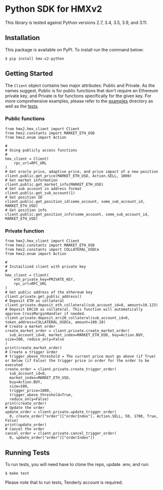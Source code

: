 # Python SDK for HMXv2

This library is tested against Python versions 2.7, 3.4, 3.5, 3.9, and 3.11.

## Installation

This package is available on PyPI. To install run the command below:

```
$ pip install hmx-v2-python
```

## Getting Started

The `Client` object contains two major attributes: Public and Private. As the names suggest, Public is for public functions that don't require an Ethereum private key, and Private is for functions specifically for the given key. For more comprehensive examples, please refer to the [examples](https://github.com/HMXOrg/v2-sdk-python/tree/main/examples) directory as well as the [tests](https://github.com/HMXOrg/v2-sdk-python/tree/main/tests).

### Public functions

```
from hmx2.hmx_client import Client
from hmx2.constants import MARKET_ETH_USD
from hmx2.enum import Action

#
# Using publicly access functions
#
hmx_client = Client(
    rpc_url=RPC_URL
)
# Get oracle price, adaptive price, and price impact of a new position
client.public.get_price(MARKET_ETH_USD, Action.SELL, 1000)
# Get market information
client.public.get_market_info(MARKET_ETH_USD)
# Get sub account in address format
client.public.get_sub_account(1)
# Get position ID
client.public.get_position_id(some_account, some_sub_account_id, MARKET_ETH_USD)
# Get position info
client.public.get_position_info(some_account, some_sub_account_id, MARKET_ETH_USD)
```

### Private function

```
from hmx2.hmx_client import Client
from hmx2.constants import MARKET_ETH_USD
from hmx2.constants import COLLATERAL_USDCe
from hmx2.enum import Action

#
# Initailized client with private key
#
hmx_client = Client(
    eth_private_key=PRIVATE_KEY,
    rpc_url=RPC_URL
)
# Get public address of the ethereum key
client.private.get_public_address()
# Deposit ETH as collateral
client.private.deposit_eth_collateral(sub_account_id=0, amount=10.123)
# Deposit ERC20 as collateral. This function will automatically approve CrossMarginHandler if needed.
client.private.deposit_erc20_collateral(sub_account_id=0, token_address=COLLATERAL_USDCe, amount=100.10)
# Create a market order
create_market_order = client.private.create_market_order(
  sub_account_id=0, market_index=MARKET_ETH_USD, buy=Action.BUY, size=100, reduce_only=False
)
print(create_market_order)
# Create a trigger order
# trigger_above_threshold = The current price must go above (if True) or below (if False) the trigger price in order for the order to be executed
create_order = client.private.create_trigger_order(
  sub_account_id=0,
  market_index=MARKET_ETH_USD,
  buy=Action.BUY,
  size=100,
  trigger_price=1800,
  trigger_above_threshold=True,
  reduce_only=False)
print(create_order)
# Update the order
update_order = client.private.update_trigger_order(
  0, create_order["order"]["orderIndex"], Action.SELL, 50, 1700, True, False)
print(update_order)
# Cancel the order
cancel_order = client.private.cancel_trigger_order(
  0, update_order["order"]["orderIndex"])
```

## Running Tests

To run tests, you will need have to clone the repo, update .env, and run:

```
$ make test
```

Please note that to run tests, Tenderly account is required.
